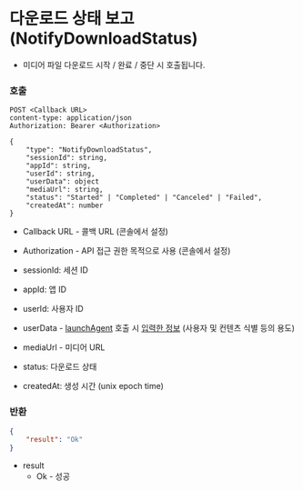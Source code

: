 # 다운로드 상태 보고 (NotifyDownloadStatus)

* 미디어 파일 다운로드 시작 / 완료 / 중단 시 호출됩니다.

### 호출

```http
POST <Callback URL>
content-type: application/json
Authorization: Bearer <Authorization>

{
    "type": "NotifyDownloadStatus",
    "sessionId": string,
    "appId": string,
    "userId": string,
    "userData": object
    "mediaUrl": string,
    "status": "Started" | "Completed" | "Canceled" | "Failed",
    "createdAt": number
}
```

* Callback URL - 콜백 URL (콘솔에서 설정)
* Authorization - API 접근 권한 목적으로 사용 (콘솔에서 설정)

* sessionId: 세션 ID
* appId:  앱 ID
* userId: 사용자 ID
* userData - [launchAgent](../agent/home.md#launchagent) 호출 시 [입력한 정보](../agent/home.md#drm) (사용자 및 컨텐츠 식별 등의 용도)
* mediaUrl - 미디어 URL
* status: 다운로드 상태
* createdAt: 생성 시간 (unix epoch time)

### 반환

```json
{
    "result": "Ok"
}
```

* result
    * Ok - 성공
